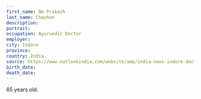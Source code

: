 ```yaml
---
first_name: Om Prakash
last_name: Chauhan
description: 
portrait: 
occupation: Ayurvedic Doctor
employer: 
city: Indore
province: 
country: India
source: https://www.outlookindia.com/website/amp/india-news-indore-doctor-who-tested-covid-19-positive-3-days-ago-dies-at-mp-hospital/350460
birth_date: 
death_date: 
---
```


65 years old.